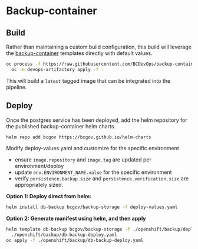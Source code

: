 # Backup-container

## Build

Rather than maintaining a custom build configuration, this build will leverage the [backup-container](https://bcdevops/backup-container) templates directly with default values.

```bash
oc process -f https://raw.githubusercontent.com/BCDevOps/backup-container/master/openshift/templates/backup/backup-build.json | \
  oc -n devops-artifactory apply -f -
```

This will build a `latest` tagged image that can be integrated into the pipeline.

## Deploy

Once the postgres service has been deployed, add the helm repository for the published backup-container helm charts.

```bash
helm repo add bcgov https://bcgov.github.io/helm-charts
```

Modify deploy-values.yaml and customize for the specific environment

- ensure `image.repository` and `image.tag` are updated per environment/deploy
- update `env.ENVIRONMENT_NAME.value` for the specific environment
- verify `persistence.backup.size` and `persistence.verification.size` are appropriately sized.

**Option 1: Deploy direct from helm:**

```bash
helm install db-backup bcgov/backup-storage -f deploy-values.yaml
```

**Option 2: Generate manifest using helm, and then apply**

```bash
helm template db-backup bcgov/backup-storage -f ./openshift/backup/deploy-values.yaml > \
  ./openshift/backup/db-backup-deploy.yaml
oc apply -f ./openshift/backup/db-backup-deploy.yaml
```
